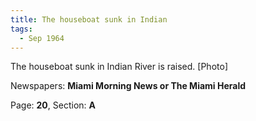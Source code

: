 ```yaml
---  
title: The houseboat sunk in Indian  
tags:  
  - Sep 1964  
---  
```

  
The houseboat sunk in Indian River is raised. [Photo]  
  
Newspapers: **Miami Morning News or The Miami Herald**  
  
Page: **20**, Section: **A** 
